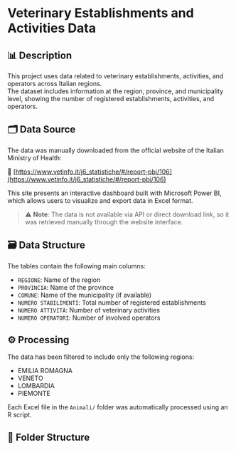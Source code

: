 # Veterinary Establishments and Activities Data

## 📊 Description

This project uses data related to veterinary establishments, activities, and operators across Italian regions.  
The dataset includes information at the region, province, and municipality level, showing the number of registered establishments, activities, and operators.

## 🗂️ Data Source

The data was manually downloaded from the official website of the Italian Ministry of Health:

🔗 [https://www.vetinfo.it/j6_statistiche/#/report-pbi/106](https://www.vetinfo.it/j6_statistiche/#/report-pbi/106)

This site presents an interactive dashboard built with Microsoft Power BI, which allows users to visualize and export data in Excel format.

> ⚠️ **Note**: The data is not available via API or direct download link, so it was retrieved manually through the website interface.

## 🗃️ Data Structure

The tables contain the following main columns:

- `REGIONE`: Name of the region
- `PROVINCIA`: Name of the province
- `COMUNE`: Name of the municipality (if available)
- `NUMERO STABILIMENTI`: Total number of registered establishments
- `NUMERO ATTIVITÀ`: Number of veterinary activities
- `NUMERO OPERATORI`: Number of involved operators

## ⚙️ Processing

The data has been filtered to include only the following regions:

- EMILIA ROMAGNA  
- VENETO  
- LOMBARDIA  
- PIEMONTE

Each Excel file in the `Animali/` folder was automatically processed using an R script.

## 📁 Folder Structure


